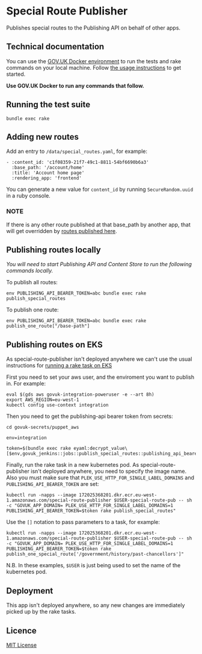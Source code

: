 # Special Route Publisher

Publishes special routes to the Publishing API on behalf of other apps.

## Technical documentation

You can use the [GOV.UK Docker environment](https://github.com/alphagov/govuk-docker) to run the tests and rake commands on your local machine. Follow [the usage instructions](https://github.com/alphagov/govuk-docker#usage) to get started.

**Use GOV.UK Docker to run any commands that follow.**

## Running the test suite

```
bundle exec rake
```

## Adding new routes

Add an entry to `/data/special_routes.yaml`, for example:

```
- :content_id: 'c1f08359-21f7-49c1-8811-54bf6690b6a3'
  :base_path: '/account/home'
  :title: 'Account home page'
  :rendering_app: 'frontend'
```

You can generate a new value for `content_id` by running `SecureRandom.uuid` in a ruby console.

### NOTE

If there is any other route published at that base_path by another app, that will get overridden by [routes published here](https://github.com/alphagov/special-route-publisher/blob/a74101c47fffd80123efbfd1d095398a40bdc594/lib/special_route_publisher.rb#L46-L54).

## Publishing routes locally

_You will need to start Publishing API and Content Store to run the following commands locally._

To publish all routes:

```
env PUBLISHING_API_BEARER_TOKEN=abc bundle exec rake publish_special_routes
```

To publish one route:

```
env PUBLISHING_API_BEARER_TOKEN=abc bundle exec rake publish_one_route["/base-path"]
```

## Publishing routes on EKS

As special-route-publisher isn't deployed anywhere we can't use the usual instructions for [running a rake task on EKS](https://docs.publishing.service.gov.uk/manual/running-rake-tasks.html#run-a-rake-task-on-eks)

First you need to set your aws user, and the enviroment you want to publish in. For example:

```
eval $(gds aws govuk-integration-poweruser -e --art 8h)
export AWS_REGION=eu-west-1
kubectl config use-context integration
```

Then you need to get the publishing-api bearer token from secrets:

```
cd govuk-secrets/puppet_aws

env=integration

token=$(bundle exec rake eyaml:decrypt_value\[$env,govuk_jenkins::jobs::publish_special_routes::publishing_api_bearer_token])
```

Finally, run the rake task in a new kubernetes pod. As special-route-publisher isn't deployed anywhere, you need to specify the image name. Also you must make sure that `PLEK_USE_HTTP_FOR_SINGLE_LABEL_DOMAINS` and `PUBLISHING_API_BEARER_TOKEN` are set:

```
kubectl run -napps --image 172025368201.dkr.ecr.eu-west-1.amazonaws.com/special-route-publisher $USER-special-route-pub -- sh -c "GOVUK_APP_DOMAIN= PLEK_USE_HTTP_FOR_SINGLE_LABEL_DOMAINS=1 PUBLISHING_API_BEARER_TOKEN=$token rake publish_special_routes"
```

Use the `[]` notation to pass parameters to a task, for example:

```
kubectl run -napps --image 172025368201.dkr.ecr.eu-west-1.amazonaws.com/special-route-publisher $USER-special-route-pub -- sh -c "GOVUK_APP_DOMAIN= PLEK_USE_HTTP_FOR_SINGLE_LABEL_DOMAINS=1 PUBLISHING_API_BEARER_TOKEN=$token rake publish_one_special_route['/government/history/past-chancellors']"
```

N.B. In these examples, `$USER` is just being used to set the name of the kubernetes pod.

## Deployment

This app isn't deployed anywhere, so any new changes are immediately picked up by the rake tasks.

## Licence

[MIT License](LICENCE)
